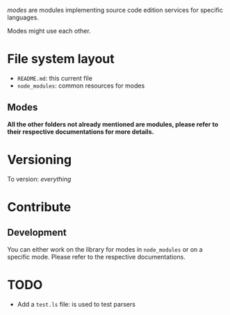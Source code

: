 _modes_ are modules implementing source code edition services for specific languages.

Modes might use each other.

# File system layout

* `README.md`: this current file
* `node_modules`: common resources for modes

## Modes

__All the other folders not already mentioned are modules, please refer to their respective documentations for more details.__

# Versioning

To version: _everything_

# Contribute

## Development

You can either work on the library for modes in `node_modules` or on a specific mode. Please refer to the respective documentations.

# TODO

* Add a `test.ls` file: is used to test parsers
